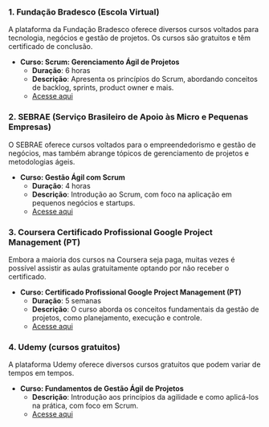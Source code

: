 ### 1. **Fundação Bradesco (Escola Virtual)**
A plataforma da Fundação Bradesco oferece diversos cursos voltados para tecnologia, negócios e gestão de projetos. Os cursos são gratuitos e têm certificado de conclusão.

- **Curso: Scrum: Gerenciamento Ágil de Projetos**
  - **Duração**: 6 horas
  - **Descrição**: Apresenta os princípios do Scrum, abordando conceitos de backlog, sprints, product owner e mais.
  - [Acesse aqui](https://www.ev.org.br/cursos/introducao-a-gestao-de-projetos)

### 2. **SEBRAE (Serviço Brasileiro de Apoio às Micro e Pequenas Empresas)**
O SEBRAE oferece cursos voltados para o empreendedorismo e gestão de negócios, mas também abrange tópicos de gerenciamento de projetos e metodologias ágeis.

- **Curso: Gestão Ágil com Scrum**
  - **Duração**: 4 horas
  - **Descrição**: Introdução ao Scrum, com foco na aplicação em pequenos negócios e startups.
  - [Acesse aqui](https://sebrae.com.br/sites/PortalSebrae/cursosonline/solucoes-ageis,5e230ed61a612810VgnVCM100000d701210aRCRD)

### 3. **Coursera Certificado Profissional Google Project Management (PT)**
Embora a maioria dos cursos na Coursera seja paga, muitas vezes é possível assistir as aulas gratuitamente optando por não receber o certificado.

- **Curso: Certificado Profissional Google Project Management (PT)**
  - **Duração**: 5 semanas
  - **Descrição**: O curso aborda os conceitos fundamentais da gestão de projetos, como planejamento, execução e controle.
  - [Acesse aqui](https://www.coursera.org/professional-certificates/gestao-de-projetos-do-google)

### 4. **Udemy (cursos gratuitos)**
A plataforma Udemy oferece diversos cursos gratuitos que podem variar de tempos em tempos.

- **Curso: Fundamentos de Gestão Ágil de Projetos**
  - **Descrição**: Introdução aos princípios da agilidade e como aplicá-los na prática, com foco em Scrum.
  - [Acesse aqui](https://www.udemy.com/course/leanagilecoach/)
